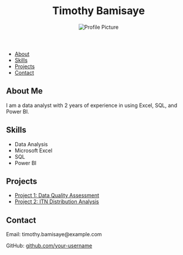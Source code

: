 <!DOCTYPE html>
<html lang="en">
<head>
    <meta charset="UTF-8">
    <meta name="viewport" content="width=device-width, initial-scale=1.0">
    <title>Timothy Bamisaye's Portfolio</title>
    <link rel="stylesheet" href="style.css">
</head>
<body>
    <header>
        <h1>Timothy Bamisaye</h1>
        <img src="profile.jpg" alt="Profile Picture">
    </header>
    <nav>
        <ul>
            <li><a href="#about">About</a></li>
            <li><a href="#skills">Skills</a></li>
            <li><a href="#projects">Projects</a></li>
            <li><a href="#contact">Contact</a></li>
        </ul>
    </nav>
    <section id="about">
        <h2>About Me</h2>
        <p>I am a data analyst with 2 years of experience in using Excel, SQL, and Power BI.</p>
    </section>
    <section id="skills">
        <h2>Skills</h2>
        <ul>
            <li>Data Analysis</li>
            <li>Microsoft Excel</li>
            <li>SQL</li>
            <li>Power BI</li>
        </ul>
    </section>
    <section id="projects">
        <h2>Projects</h2>
        <ul>
            <li><a href="#">Project 1: Data Quality Assessment</a></li>
            <li><a href="#">Project 2: ITN Distribution Analysis</a></li>
        </ul>
    </section>
    <section id="contact">
        <h2>Contact</h2>
        <p>Email: timothy.bamisaye@example.com</p>
        <p>GitHub: <a href="https://github.com/your-username">github.com/your-username</a></p>
    </section>
</body>
</html>
